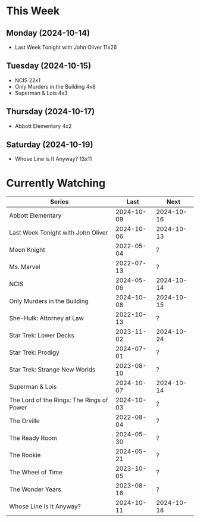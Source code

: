 # This Week

## Monday (2024-10-14)
- Last Week Tonight with John Oliver 11x26

## Tuesday (2024-10-15)
- NCIS 22x1
- Only Murders in the Building 4x8
- Superman & Lois 4x3

## Thursday (2024-10-17)
- Abbott Elementary 4x2

## Saturday (2024-10-19)
- Whose Line Is It Anyway? 13x11

# Currently Watching

| Series | Last | Next |
| --- | --- | --- |
| Abbott Elementary | 2024-10-09 | 2024-10-16 |
| Last Week Tonight with John Oliver | 2024-10-06 | 2024-10-13 |
| Moon Knight | 2022-05-04 | ? |
| Ms. Marvel | 2022-07-13 | ? |
| NCIS | 2024-05-06 | 2024-10-14 |
| Only Murders in the Building | 2024-10-08 | 2024-10-15 |
| She-Hulk: Attorney at Law | 2022-10-13 | ? |
| Star Trek: Lower Decks | 2023-11-02 | 2024-10-24 |
| Star Trek: Prodigy | 2024-07-01 | ? |
| Star Trek: Strange New Worlds | 2023-08-10 | ? |
| Superman & Lois | 2024-10-07 | 2024-10-14 |
| The Lord of the Rings: The Rings of Power | 2024-10-03 | ? |
| The Orville | 2022-08-04 | ? |
| The Ready Room | 2024-05-30 | ? |
| The Rookie | 2024-05-21 | ? |
| The Wheel of Time | 2023-10-05 | ? |
| The Wonder Years | 2023-08-16 | ? |
| Whose Line Is It Anyway? | 2024-10-11 | 2024-10-18 |

